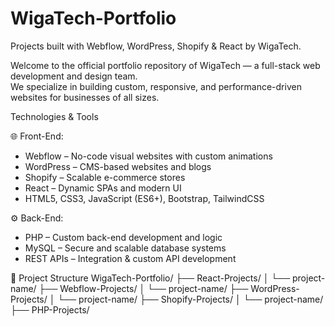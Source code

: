 # WigaTech-Portfolio
Projects built with Webflow, WordPress, Shopify &amp; React by WigaTech.
 
Welcome to the official portfolio repository of WigaTech — a full-stack web development and design team.  
We specialize in building custom, responsive, and performance-driven websites for businesses of all sizes.

 Technologies & Tools

🌐 Front-End:
- Webflow – No-code visual websites with custom animations
- WordPress – CMS-based websites and blogs
- Shopify – Scalable e-commerce stores
- React – Dynamic SPAs and modern UI
- HTML5, CSS3, JavaScript (ES6+), Bootstrap, TailwindCSS

 ⚙️ Back-End:
- PHP – Custom back-end development and logic
- MySQL – Secure and scalable database systems
- REST APIs – Integration & custom API development

📁 Project Structure
WigaTech-Portfolio/
├── React-Projects/
│ └── project-name/
├── Webflow-Projects/
│ └── project-name/
├── WordPress-Projects/
│ └── project-name/
├── Shopify-Projects/
│ └── project-name/
├── PHP-Projects/

